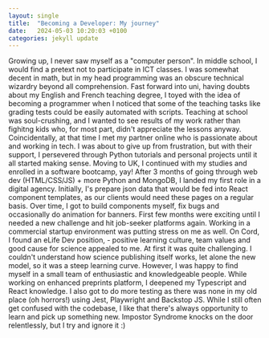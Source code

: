 ```yaml
---
layout: single
title:  "Becoming a Developer: My journey"
date:   2024-05-03 10:20:03 +0100
categories: jekyll update
---
```


Growing up, I never saw myself as a "computer person". In middle school, I would find a pretext not to participate in ICT classes. I was somewhat decent in math, but in my head programming was an obscure technical wizardry beyond all comprehension.
Fast forward into uni, having doubts about my English and French teaching degree, I toyed with the idea of becoming a programmer when I noticed that some of the teaching tasks like grading tests could be easily automated with scripts. Teaching at school was soul-crushing, and I wanted to see results of my work rather than fighitng kids who, for most part, didn't appreciate the lessons anyway. Coincidentally, at that time I met my partner online who is passionate about and working in tech. I was about to give up from frustration, but with their support, I persevered through Python tutorials and personal projects until it all started making sense. 
Moving to UK, I continued with my studies and enrolled in a software bootcamp, yay! After 3 months of going through web dev (HTML/CSS/JS) + more Python and MongoDB, I landed my first role in a digital agency. Initially, I's prepare json data that would be fed into React component templates, as our clients would need these pages on a regular basis. Over time, I got to build components myself, fix bugs and occasionally do animation for banners.
First few months were exciting until I needed a new challenge and hit job-seeker platforms again. Working in a commercial startup environment was putting stress on me as well. On Cord, I found an eLife Dev position, - positive learning culture, team values and good cause for science appealed to me. 
At first it was quite challenging. I couldn't understand how science publishing itself works, let alone the new model, so it was a steep learning curve. However, I was happy to find myself in a small team of enthusiastic and knowledgeable people. While working on enhanced preprints platform, I deepened my Typescript and React knowledge. I also got to do more testing as there was none in my old place (oh horrors!) using Jest, Playwright and Backstop JS. While I still often get confused with the codebase, I like that there's always opportunity to learn and pick up something new. Impostor Syndrome knocks on the door relentlessly, but I try and ignore it :)

